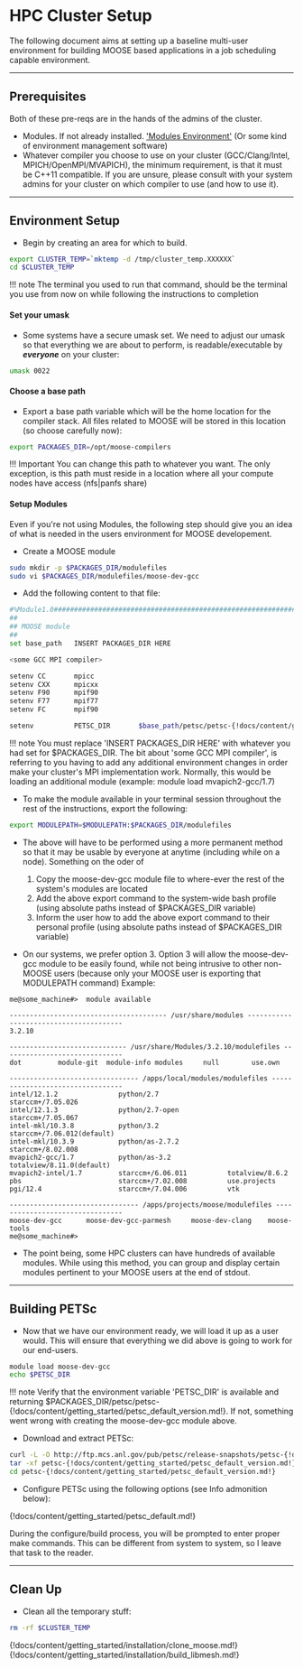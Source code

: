 # HPC Cluster Setup
The following document aims at setting up a baseline multi-user environment for building MOOSE based applications in a job scheduling capable environment.

---
## Prerequisites
Both of these pre-reqs are in the hands of the admins of the cluster.

* Modules. If not already installed. ['Modules Environment'](http://modules.sourceforge.net/) (Or some kind of environment management software)
* Whatever compiler you choose to use on your cluster (GCC/Clang/Intel, MPICH/OpenMPI/MVAPICH), the minimum requirement, is that it must be C++11 compatible. If you are unsure, please consult with your system admins for your cluster on which compiler to use (and how to use it).

---
## Environment Setup
* Begin by creating an area for which to build.

```bash
export CLUSTER_TEMP=`mktemp -d /tmp/cluster_temp.XXXXXX`
cd $CLUSTER_TEMP
```

!!! note
    The terminal you used to run that command, should be the terminal you use from now on while following the instructions to completion


#### Set your umask
* Some systems have a secure umask set. We need to adjust our umask so that everything we are about to perform, is readable/executable by _<b>everyone</b>_ on your cluster:

```bash
umask 0022
```


#### Choose a base path
* Export a base path variable which will be the home location for the compiler stack. All files related to MOOSE will be stored in this location (so choose carefully now):

```bash
export PACKAGES_DIR=/opt/moose-compilers
```

!!! Important
    You can change this path to whatever you want. The only exception, is this path must reside in a location where all your compute nodes have access (nfs|panfs share)

#### Setup Modules
Even if you're not using Modules, the following step should give you an idea of what is needed in the users environment for MOOSE developement.

* Create a MOOSE module

```bash
sudo mkdir -p $PACKAGES_DIR/modulefiles
sudo vi $PACKAGES_DIR/modulefiles/moose-dev-gcc
```

* Add the following content to that file:

```bash
#%Module1.0#####################################################################
##
## MOOSE module
##
set base_path   INSERT PACKAGES_DIR HERE

<some GCC MPI compiler>

setenv CC       mpicc
setenv CXX      mpicxx
setenv F90      mpif90
setenv F77      mpif77
setenv FC       mpif90

setenv          PETSC_DIR       $base_path/petsc/petsc-{!docs/content/getting_started/petsc_default_version.md!}/gcc-opt
```

!!! note
    You must replace 'INSERT PACKAGES_DIR HERE' with whatever you had set for $PACKAGES_DIR. The bit about 'some GCC MPI compiler', is referring to you having to add any additional environment changes in order make your cluster's MPI implementation work. Normally, this would be loading an additional module (example: module load mvapich2-gcc/1.7)


* To make the module available in your terminal session throughout the rest of the instructions, export the following:
```bash
export MODULEPATH=$MODULEPATH:$PACKAGES_DIR/modulefiles
```

* The above will have to be performed using a more permanent method so that it may be usable by everyone at anytime (including while on a node). Something on the oder of
    1. Copy the moose-dev-gcc module file to where-ever the rest of the system's modules are located
    2. Add the above export command to the system-wide bash profile (using absolute paths instead of $PACKAGES_DIR variable)
    3. Inform the user how to add the above export command to their personal profile (using absolute paths instead of $PACKAGES_DIR variable)

* On our systems, we prefer option 3. Option 3 will allow the moose-dev-gcc module to be easily found, while not being intrusive to other non-MOOSE users (because only your MOOSE user is exporting that MODULEPATH command) Example:
```text
me@some_machine#>  module available

--------------------------------------- /usr/share/modules ---------------------------------------
3.2.10

----------------------------- /usr/share/Modules/3.2.10/modulefiles ------------------------------
dot         module-git  module-info modules     null        use.own

-------------------------------- /apps/local/modules/modulefiles ---------------------------------
intel/12.1.2               python/2.7                 starccm+/7.05.026
intel/12.1.3               python/2.7-open            starccm+/7.05.067
intel-mkl/10.3.8           python/3.2                 starccm+/7.06.012(default)
intel-mkl/10.3.9           python/as-2.7.2            starccm+/8.02.008
mvapich2-gcc/1.7           python/as-3.2              totalview/8.11.0(default)
mvapich2-intel/1.7         starccm+/6.06.011          totalview/8.6.2
pbs                        starccm+/7.02.008          use.projects
pgi/12.4                   starccm+/7.04.006          vtk

-------------------------------- /apps/projects/moose/modulefiles --------------------------------
moose-dev-gcc      moose-dev-gcc-parmesh     moose-dev-clang    moose-tools
me@some_machine#>
```
* The point being, some HPC clusters can have hundreds of available modules. While using this method, you can group and display certain modules pertinent to your MOOSE users at the end of stdout.

---
## Building PETSc
* Now that we have our environment ready, we will load it up as a user would. This will ensure that everything we did above is going to work for our end-users.

```bash
module load moose-dev-gcc
echo $PETSC_DIR
```

!!! note
    Verify that the environment variable 'PETSC_DIR' is available and returning $PACKAGES_DIR/petsc/petsc-{!docs/content/getting_started/petsc_default_version.md!}. If not, something went wrong with creating the moose-dev-gcc module above.

* Download and extract PETSc:
```bash
curl -L -O http://ftp.mcs.anl.gov/pub/petsc/release-snapshots/petsc-{!docs/content/getting_started/petsc_default_version.md!}.tar.gz
tar -xf petsc-{!docs/content/getting_started/petsc_default_version.md!}.tar.gz
cd petsc-{!docs/content/getting_started/petsc_default_version.md!}
```
* Configure PETSc using the following options (see Info admonition below):

{!docs/content/getting_started/petsc_default.md!}

During the configure/build process, you will be prompted to enter proper make commands. This can be different from system to system, so I leave that task to the reader.

---
## Clean Up
* Clean all the temporary stuff:

```bash
rm -rf $CLUSTER_TEMP
```

{!docs/content/getting_started/installation/clone_moose.md!}
{!docs/content/getting_started/installation/build_libmesh.md!}
